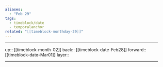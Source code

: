 ```yaml
---
aliases:
  - "Feb 29"
tags:
  - timeblock/date
  - temporalanchor
related: "[[timeblock-monthday-29]]"
---
```




***

up:: [[timeblock-month-02]]
back:: [[timeblock-date-Feb28]]
forward:: [[timeblock-date-Mar01]]
layer:: 

***
